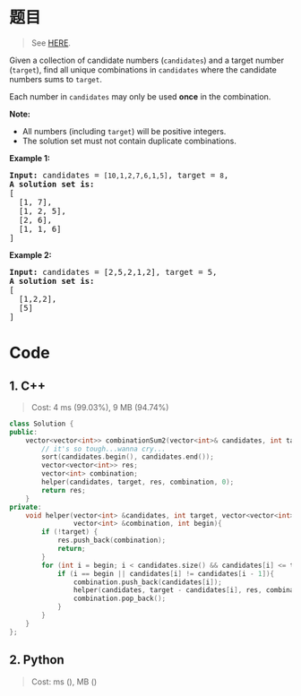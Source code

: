 # 题目

> See [HERE](https://leetcode.com/problems/combination-sum-ii/).

<div><p>Given a collection of candidate numbers (<code>candidates</code>) and a target number (<code>target</code>), find all unique combinations in <code>candidates</code>&nbsp;where the candidate numbers sums to <code>target</code>.</p>

<p>Each number in <code>candidates</code>&nbsp;may only be used <strong>once</strong> in the combination.</p>

<p><strong>Note:</strong></p>

<ul>
	<li>All numbers (including <code>target</code>) will be positive integers.</li>
	<li>The solution set must not contain duplicate combinations.</li>
</ul>

<p><strong>Example 1:</strong></p>

<pre><strong>Input:</strong> candidates =&nbsp;<code>[10,1,2,7,6,1,5]</code>, target =&nbsp;<code>8</code>,
<strong>A solution set is:</strong>
[
  [1, 7],
  [1, 2, 5],
  [2, 6],
  [1, 1, 6]
]
</pre>

<p><strong>Example 2:</strong></p>

<pre><strong>Input:</strong> candidates =&nbsp;[2,5,2,1,2], target =&nbsp;5,
<strong>A solution set is:</strong>
[
&nbsp; [1,2,2],
&nbsp; [5]
]
</pre>
</div>

# Code

## 1. C++

> Cost: 4 ms (99.03%), 9 MB (94.74%)

```C++
class Solution {
public:
    vector<vector<int>> combinationSum2(vector<int>& candidates, int target) {
        // it's so tough...wanna cry...
        sort(candidates.begin(), candidates.end());
        vector<vector<int>> res;
        vector<int> combination;
        helper(candidates, target, res, combination, 0);
        return res;
    }
private:
    void helper(vector<int> &candidates, int target, vector<vector<int>> &res, 
                vector<int> &combination, int begin){
        if (!target) {
            res.push_back(combination);
            return;
        }
        for (int i = begin; i < candidates.size() && candidates[i] <= target; ++i){
            if (i == begin || candidates[i] != candidates[i - 1]){
                combination.push_back(candidates[i]);
                helper(candidates, target - candidates[i], res, combination, i + 1);
                combination.pop_back();
            }
        }
    }
};
```

## 2. Python

> Cost: ms (), MB ()

```python

```
